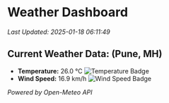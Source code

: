 
# Weather Dashboard

_Last Updated: 2025-01-18 06:11:49_

## Current Weather Data: (Pune, MH)
- **Temperature:** 26.0 °C ![Temperature Badge](https://img.shields.io/badge/Temperature-Medium%20Temp-green)
- **Wind Speed:** 16.9 km/h ![Wind Speed Badge](https://img.shields.io/badge/Wind%20Speed-Low%20Wind-blue)

*Powered by Open-Meteo API*
